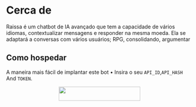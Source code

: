 # Cerca de
Raissa é um chatbot de IA avançado que
tem a capacidade de vários idiomas, contextualizar mensagens e responder na mesma moeda. Ela se adaptará a conversas com vários usuários; RPG, consolidando, argumentar
## Como hospedar
A maneira mais fácil de implantar este bot
• Insira o seu ```API_ID```,```API_HASH``` And ```TOKEN```.
<p align="center"><a href="https://heroku.com/deploy?template=https://github.com/Dev-Brasil-Code/Raissa_Bot"> <img src="https://img.shields.io/badge/Deploy%20To%20Heroku-black?style=for-the-badge&logo=heroku" width="220" height="38.45"/></a></p>
 

